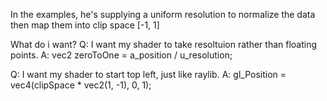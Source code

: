 In the examples, he's supplying a uniform resolution to normalize the data then map them into clip space [-1, 1]

What do i want?
Q: I want my shader to take resoltuion rather than floating points.
A: vec2 zeroToOne = a_position / u_resolution;

Q: I want my shader to start top left, just like raylib.
A: gl_Position = vec4(clipSpace * vec2(1, -1), 0, 1);